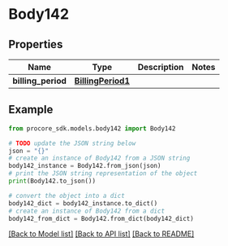 # Body142


## Properties

Name | Type | Description | Notes
------------ | ------------- | ------------- | -------------
**billing_period** | [**BillingPeriod1**](BillingPeriod1.md) |  | 

## Example

```python
from procore_sdk.models.body142 import Body142

# TODO update the JSON string below
json = "{}"
# create an instance of Body142 from a JSON string
body142_instance = Body142.from_json(json)
# print the JSON string representation of the object
print(Body142.to_json())

# convert the object into a dict
body142_dict = body142_instance.to_dict()
# create an instance of Body142 from a dict
body142_from_dict = Body142.from_dict(body142_dict)
```
[[Back to Model list]](../README.md#documentation-for-models) [[Back to API list]](../README.md#documentation-for-api-endpoints) [[Back to README]](../README.md)


